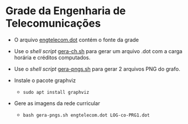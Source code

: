 # Grade da Engenharia de Telecomunicações



- O arquivo [engtelecom.dot](engtelecom.dot) contém o fonte da grade

- Use o *shell script* [gera-ch.sh](gera-ch.sh) para gerar um arquivo .dot com a carga horária e créditos computados.

- Use o *shell script* [gera-pngs.sh](gera-pngs.sh) para gerar 2 arquivos PNG do grafo.

- Instale o pacote graphviz
  - ```shell
    sudo apt install graphviz
    ```
- Gere as imagens da rede curricular    
  - ```shell
    bash gera-pngs.sh engtelecom.dot LOG-co-PRG1.dot
    ```


